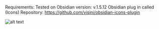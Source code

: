 Requirements: 
Tested on Obsidian version: v.1.5.12
Obsidian plug in called (Icons)
Repository: https://github.com/visini/obsidian-icons-plugin

![alt text](https://github.com/sgt4779/Cherry_Tree2_Obsidian/blob/main/.xdp-cherrytree.png-xNUN3w?raw=true)
